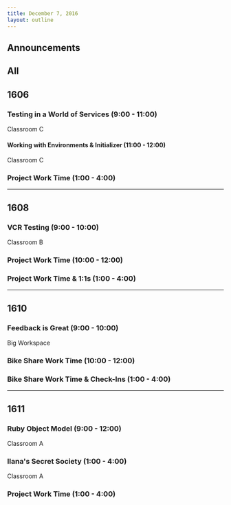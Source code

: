 ```yaml
---
title: December 7, 2016
layout: outline
---
```




## Announcements


## All

## 1606

### Testing in a World of Services (9:00 - 11:00)

Classroom C

#### Working with Environments & Initializer (11:00 - 12:00)

Classroom C

### Project Work Time (1:00 - 4:00)

***

## 1608

### VCR Testing (9:00 - 10:00) 

Classroom B

### Project Work Time (10:00 - 12:00)

### Project Work Time & 1:1s (1:00 - 4:00)

***

## 1610

### Feedback is Great (9:00 - 10:00)

Big Workspace

### Bike Share Work Time (10:00 - 12:00)

### Bike Share Work Time & Check-Ins (1:00 - 4:00)

***

## 1611

### Ruby Object Model (9:00 - 12:00)

Classroom A

### Ilana's Secret Society (1:00 - 4:00)

Classroom A

### Project Work Time (1:00 - 4:00)
